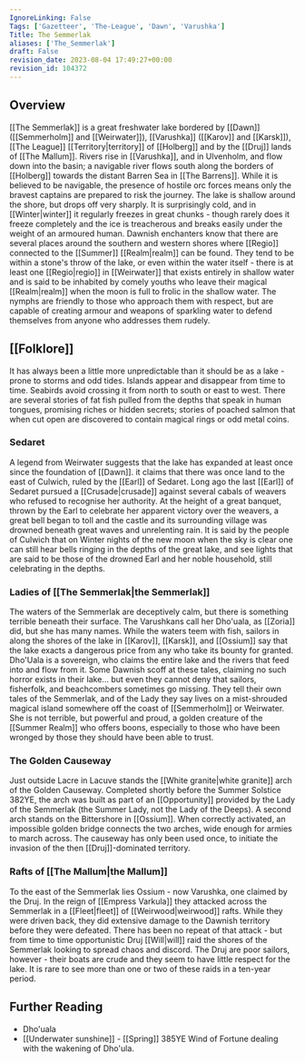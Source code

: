 ```yaml
---
IgnoreLinking: False
Tags: ['Gazetteer', 'The-League', 'Dawn', 'Varushka']
Title: The Semmerlak
aliases: ['The_Semmerlak']
draft: False
revision_date: 2023-08-04 17:49:27+00:00
revision_id: 104372
---
```


## Overview
[[The Semmerlak]] is a great freshwater lake bordered by [[Dawn]] ([[Semmerholm]] and [[Weirwater]]), [[Varushka]] ([[Karov]] and [[Karsk]]), [[The League]] [[Territory|territory]] of [[Holberg]] and by the [[Druj]] lands of [[The Mallum]]. Rivers rise in [[Varushka]], and in Ulvenholm, and flow down into the basin; a navigable river flows south along the borders of [[Holberg]] towards the distant Barren Sea in [[The Barrens]]. While it is believed to be navigable, the presence of hostile orc forces means only the bravest captains are prepared to risk the journey. The lake is shallow around the shore, but drops off very sharply. It is surprisingly cold, and in [[Winter|winter]] it regularly freezes in great chunks - though rarely does it freeze completely and the ice is treacherous and breaks easily under the weight of an armoured human.
Dawnish enchanters know that there are several places around the southern and western shores where [[Regio]] connected to the [[Summer]] [[Realm|realm]] can be found. They tend to be within a stone's throw of the lake, or even within the water itself - there is at least one [[Regio|regio]] in [[Weirwater]] that exists entirely in shallow water and is said to be inhabited by comely youths who leave their magical [[Realm|realm]] when the moon is full to frolic in the shallow water. The nymphs are friendly to those who approach them with respect, but are capable of creating armour and weapons of sparkling water to defend themselves from anyone who addresses them rudely.
## [[Folklore]]
It has always been a little more unpredictable than it should be as a lake - prone to storms and odd tides. Islands appear and disappear from time to time. Seabirds avoid crossing it from north to south or east to west. There are several stories of fat fish pulled from the depths that speak in human tongues, promising riches or hidden secrets; stories of poached salmon that when cut open are discovered to contain magical rings or odd metal coins.
### Sedaret
A legend from Weirwater suggests that the lake has expanded at least once since the foundation of [[Dawn]]. it claims that there was once land to the east of Culwich, ruled by the [[Earl]] of Sedaret. Long ago the last [[Earl]] of Sedaret pursued a [[Crusade|crusade]] against several cabals of weavers who refused to recognise her authority. At the height of a great banquet, thrown by the Earl to celebrate her apparent victory over the weavers, a great bell began to toll and the castle and its surrounding village was drowned beneath great waves and unrelenting rain. It is said by the people of Culwich that on Winter nights of the new moon when the sky is clear one can still hear bells ringing in the depths of the great lake, and see lights that are said to be those of the drowned Earl and her noble household, still celebrating in the depths. 
### Ladies of [[The Semmerlak|the Semmerlak]]
The waters of the Semmerlak are deceptively calm, but there is something terrible beneath their surface. The Varushkans call her Dho'uala, as [[Zoria]] did, but she has many names. While the waters teem with fish, sailors in along the shores of the lake in [[Karov]], [[Karsk]], and [[Ossium]] say that the lake exacts a dangerous price from any who take its bounty for granted. Dho'Uala is a sovereign, who claims the entire lake and the rivers that feed into and flow from it.
Some Dawnish scoff at these tales, claiming no such horror exists in their lake... but even they cannot deny that sailors, fisherfolk, and beachcombers sometimes go missing. They tell their own tales of the Semmerlak, and of the Lady they say lives on a mist-shrouded magical island somewhere off the coast of [[Semmerholm]] or Weirwater. She is not terrible, but powerful and proud, a golden creature of the [[Summer Realm]] who offers boons, especially to those who have been wronged by those they should have been able to trust.
### The Golden Causeway
Just outside Lacre in Lacuve stands the [[White granite|white granite]] arch of the Golden Causeway. Completed shortly before the Summer Solstice 382YE, the arch was built as part of an [[Opportunity]] provided by the Lady of the Semmerlak (the Summer Lady, not the Lady of the Deeps). A second arch stands on the Bittershore in [[Ossium]]. When correctly activated, an impossible golden bridge connects the two arches, wide enough for armies to march across. The causeway has only been used once, to initiate the invasion of the then [[Druj]]-dominated territory.
### Rafts of [[The Mallum|the Mallum]]
To the east of the Semmerlak lies Ossium - now Varushka, one claimed by the Druj. In the reign of [[Empress Varkula]] they attacked across the Semmerlak in a [[Fleet|fleet]] of [[Weirwood|weirwood]] rafts. While they were driven back, they did extensive damage to the Dawnish territory before they were defeated. There has been no repeat of that attack - but from time to time opportunistic Druj [[Will|will]] raid the shores of the Semmerlak looking to spread chaos and discord.
The Druj are poor sailors, however - their boats are crude and they seem to have little respect for the lake. It is rare to see more than one or two of these raids in a ten-year period.
## Further Reading
* Dho'uala
* [[Underwater sunshine]] - [[Spring]] 385YE Wind of Fortune dealing with the wakening of Dho'ula.